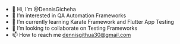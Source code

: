- 👋 Hi, I’m @DennisGicheha
- 👀 I’m interested in QA Automation Frameworks
- 🌱 I’m currently learning Karate Framework and Flutter App Testing
- 💞️ I’m looking to collaborate on  Testing Frameworks
- 📫 How to reach me dennisgithua30@gmail.com

<!---
DennisGicheha/DennisGicheha is a ✨ special ✨ repository because its `README.md` (this file) appears on your GitHub profile.
You can click the Preview link to take a look at your changes.
--->
